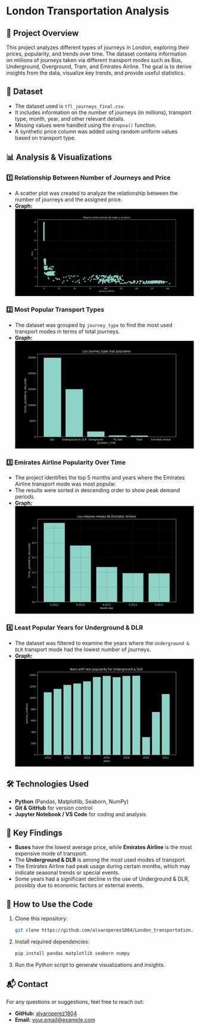 # London Transportation Analysis

## 📌 Project Overview
This project analyzes different types of journeys in London, exploring their prices, popularity, and trends over time. The dataset contains information on millions of journeys taken via different transport modes such as Bus, Underground, Overground, Tram, and Emirates Airline. The goal is to derive insights from the data, visualize key trends, and provide useful statistics.

## 📂 Dataset
- The dataset used is `tfl_journeys_final.csv`.
- It includes information on the number of journeys (in millions), transport type, month, year, and other relevant details.
- Missing values were handled using the `dropna()` function.
- A synthetic price column was added using random uniform values based on transport type.

## 📊 Analysis & Visualizations

### 1️⃣ Relationship Between Number of Journeys and Price
- A scatter plot was created to analyze the relationship between the number of journeys and the assigned price.
- **Graph:**
  ![Scatter Plot](https://github.com/alvaroperez1804/London_transportation/blob/master/Scatter_plot.png)

### 2️⃣ Most Popular Transport Types
- The dataset was grouped by `journey_type` to find the most used transport modes in terms of total journeys.
- **Graph:**
  ![Most Popular Transport](https://github.com/alvaroperez1804/London_transportation/blob/master/mas_populares.png)

### 3️⃣ Emirates Airline Popularity Over Time
- The project identifies the top 5 months and years where the Emirates Airline transport mode was most popular.
- The results were sorted in descending order to show peak demand periods.
- **Graph:**
  ![Emirates Popularity](https://github.com/alvaroperez1804/London_transportation/blob/master/emirates_.png)

### 4️⃣ Least Popular Years for Underground & DLR
- The dataset was filtered to examine the years where the `Underground & DLR` transport mode had the lowest number of journeys.
- **Graph:**
  ![Underground Least Popular](https://github.com/alvaroperez1804/London_transportation/blob/master/less.png)

## 🛠 Technologies Used
- **Python** (Pandas, Matplotlib, Seaborn, NumPy)
- **Git & GitHub** for version control
- **Jupyter Notebook / VS Code** for coding and analysis

## 📌 Key Findings
- **Buses** have the lowest average price, while **Emirates Airline** is the most expensive mode of transport.
- The **Underground & DLR** is among the most used modes of transport.
- The Emirates Airline had peak usage during certain months, which may indicate seasonal trends or special events.
- Some years had a significant decline in the use of Underground & DLR, possibly due to economic factors or external events.

## 📎 How to Use the Code
1. Clone this repository:
   ```sh
   git clone https://github.com/alvaroperez1804/London_transportation.git
   ```
2. Install required dependencies:
   ```sh
   pip install pandas matplotlib seaborn numpy
   ```
3. Run the Python script to generate visualizations and insights.

## 📬 Contact
For any questions or suggestions, feel free to reach out:
- **GitHub:** [alvaroperez1804](https://github.com/alvaroperez1804)
- **Email:** your.email@example.com

